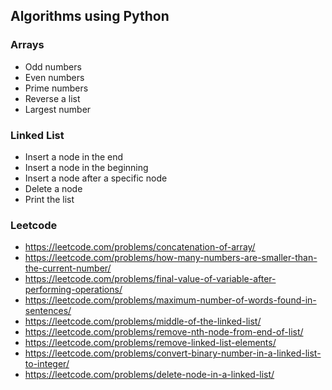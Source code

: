 ## Algorithms using Python

### Arrays

- Odd numbers
- Even numbers
- Prime numbers
- Reverse a list
- Largest number

### Linked List

- Insert a node in the end
- Insert a node in the beginning
- Insert a node after a specific node
- Delete a node
- Print the list

### Leetcode

- https://leetcode.com/problems/concatenation-of-array/
- https://leetcode.com/problems/how-many-numbers-are-smaller-than-the-current-number/
- https://leetcode.com/problems/final-value-of-variable-after-performing-operations/
- https://leetcode.com/problems/maximum-number-of-words-found-in-sentences/
- https://leetcode.com/problems/middle-of-the-linked-list/
- https://leetcode.com/problems/remove-nth-node-from-end-of-list/
- https://leetcode.com/problems/remove-linked-list-elements/
- https://leetcode.com/problems/convert-binary-number-in-a-linked-list-to-integer/
- https://leetcode.com/problems/delete-node-in-a-linked-list/